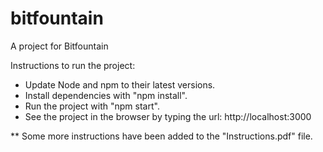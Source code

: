 # bitfountain
A project for Bitfountain

Instructions to run the project:

- Update Node and npm to their latest versions.
- Install dependencies with "npm install".
- Run the project with "npm start".
- See the project in the browser by typing the url: http://localhost:3000

** Some more instructions have been added to the "Instructions.pdf" file.

